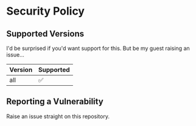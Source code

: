 # Security Policy

## Supported Versions

I'd be surprised if you'd want support for this. But be my guest raising an
issue...

| Version | Supported          |
| ------- | ------------------ |
| all     | :white_check_mark: |

## Reporting a Vulnerability

Raise an issue straight on this repository.
